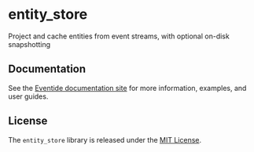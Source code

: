 # entity_store

Project and cache entities from event streams, with optional on-disk snapshotting

## Documentation

See the [Eventide documentation site](http://docs.eventide-project.org) for more information, examples, and user guides.

## License

The `entity_store` library is released under the [MIT License](https://github.com/eventide-project/entity-store/blob/master/MIT-License.txt).
